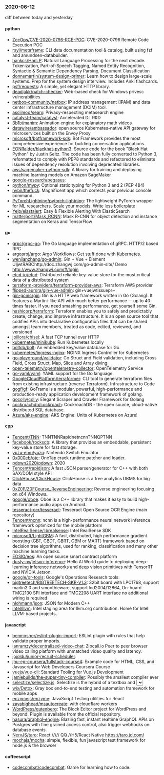 ### 2020-06-12
diff between today and yesterday

#### python
* [ZecOps/CVE-2020-0796-RCE-POC](https://github.com/ZecOps/CVE-2020-0796-RCE-POC): CVE-2020-0796 Remote Code Execution POC
* [rsyi/metaframe](https://github.com/rsyi/metaframe): CLI data documentation tool & catalog, built using fzf and amundsen-databuilder.
* [hankcs/HanLP](https://github.com/hankcs/HanLP): Natural Language Processing for the next decade. Tokenization, Part-of-Speech Tagging, Named Entity Recognition, Syntactic & Semantic Dependency Parsing, Document Classification
* [donnemartin/system-design-primer](https://github.com/donnemartin/system-design-primer): Learn how to design large-scale systems. Prep for the system design interview. Includes Anki flashcards.
* [psf/requests](https://github.com/psf/requests): A simple, yet elegant HTTP library.
* [deadjakk/patch-checker](https://github.com/deadjakk/patch-checker): Web-based check for Windows privesc vulnerabilities
* [netbox-community/netbox](https://github.com/netbox-community/netbox): IP address management (IPAM) and data center infrastructure management (DCIM) tool.
* [asciimoo/searx](https://github.com/asciimoo/searx): Privacy-respecting metasearch engine
* [catalyst-team/catalyst](https://github.com/catalyst-team/catalyst): Accelerated DL R&D
* [3b1b/manim](https://github.com/3b1b/manim): Animation engine for explanatory math videos
* [datawire/ambassador](https://github.com/datawire/ambassador): open source Kubernetes-native API gateway for microservices built on the Envoy Proxy
* [microsoft/botframework-sdk](https://github.com/microsoft/botframework-sdk): Bot Framework provides the most comprehensive experience for building conversation applications.
* [EONRaider/blackhat-python3](https://github.com/EONRaider/blackhat-python3): Source code for the book "Black Hat Python" by Justin Seitz. The code has been fully converted to Python 3, reformatted to comply with PEP8 standards and refactored to eliminate issues of dependency resolution involving deprecated libraries.
* [aws/sagemaker-python-sdk](https://github.com/aws/sagemaker-python-sdk): A library for training and deploying machine learning models on Amazon SageMaker
* [google-research/pegasus](https://github.com/google-research/pegasus): 
* [python/mypy](https://github.com/python/mypy): Optional static typing for Python 3 and 2 (PEP 484)
* [nvbn/thefuck](https://github.com/nvbn/thefuck): Magnificent app which corrects your previous console command.
* [PyTorchLightning/pytorch-lightning](https://github.com/PyTorchLightning/pytorch-lightning): The lightweight PyTorch wrapper for ML researchers. Scale your models. Write less boilerplate
* [Yelp/elastalert](https://github.com/Yelp/elastalert): Easy & Flexible Alerting With ElasticSearch
* [matterport/Mask_RCNN](https://github.com/matterport/Mask_RCNN): Mask R-CNN for object detection and instance segmentation on Keras and TensorFlow

#### go
* [grpc/grpc-go](https://github.com/grpc/grpc-go): The Go language implementation of gRPC. HTTP/2 based RPC
* [argoproj/argo](https://github.com/argoproj/argo): Argo Workflows: Get stuff done with Kubernetes.
* [wenjianzhang/go-admin](https://github.com/wenjianzhang/go-admin): Gin + Vue + Element UIjwtRABChttp://doc.zhangwj.com/go-admin-site/ Demo http://www.zhangwj.com/#/login
* [etcd-io/etcd](https://github.com/etcd-io/etcd): Distributed reliable key-value store for the most critical data of a distributed system
* [terraform-providers/terraform-provider-aws](https://github.com/terraform-providers/terraform-provider-aws): Terraform AWS provider
* [flipped-aurora/gin-vue-admin](https://github.com/flipped-aurora/gin-vue-admin): gin+vuejwtissuepr~
* [gin-gonic/gin](https://github.com/gin-gonic/gin): Gin is a HTTP web framework written in Go (Golang). It features a Martini-like API with much better performance -- up to 40 times faster. If you need smashing performance, get yourself some Gin.
* [hashicorp/terraform](https://github.com/hashicorp/terraform): Terraform enables you to safely and predictably create, change, and improve infrastructure. It is an open source tool that codifies APIs into declarative configuration files that can be shared amongst team members, treated as code, edited, reviewed, and versioned.
* [jpillora/chisel](https://github.com/jpillora/chisel): A fast TCP tunnel over HTTP
* [kubernetes/minikube](https://github.com/kubernetes/minikube): Run Kubernetes locally
* [boltdb/bolt](https://github.com/boltdb/bolt): An embedded key/value database for Go.
* [kubernetes/ingress-nginx](https://github.com/kubernetes/ingress-nginx): NGINX Ingress Controller for Kubernetes
* [go-playground/validator](https://github.com/go-playground/validator): Go Struct and Field validation, including Cross Field, Cross Struct, Map, Slice and Array diving
* [open-telemetry/opentelemetry-collector](https://github.com/open-telemetry/opentelemetry-collector): OpenTelemetry Service
* [go-yaml/yaml](https://github.com/go-yaml/yaml): YAML support for the Go language.
* [GoogleCloudPlatform/terraformer](https://github.com/GoogleCloudPlatform/terraformer): CLI tool to generate terraform files from existing infrastructure (reverse Terraform). Infrastructure to Code
* [gogf/gf](https://github.com/gogf/gf): GoFrame is a modular, powerful, high-performance and production-ready application development framework of golang.
* [gocolly/colly](https://github.com/gocolly/colly): Elegant Scraper and Crawler Framework for Golang
* [cockroachdb/cockroach](https://github.com/cockroachdb/cockroach): CockroachDB - the open source, cloud-native distributed SQL database.
* [Azure/aks-engine](https://github.com/Azure/aks-engine): AKS Engine: Units of Kubernetes on Azure!

#### cpp
* [Tencent/TNN](https://github.com/Tencent/TNN): TNNTNNRapidnetncnnTNNQPTNN
* [facebook/rocksdb](https://github.com/facebook/rocksdb): A library that provides an embeddable, persistent key-value store for fast storage.
* [yuzu-emu/yuzu](https://github.com/yuzu-emu/yuzu): Nintendo Switch Emulator
* [0x000cb/otc](https://github.com/0x000cb/otc): OneTap crack runtime patcher and loader.
* [pdown2020/pdown](https://github.com/pdown2020/pdown): 2020
* [Tencent/rapidjson](https://github.com/Tencent/rapidjson): A fast JSON parser/generator for C++ with both SAX/DOM style API
* [ClickHouse/ClickHouse](https://github.com/ClickHouse/ClickHouse): ClickHouse is a free analytics DBMS for big data
* [0xZ0F/Z0FCourse_ReverseEngineering](https://github.com/0xZ0F/Z0FCourse_ReverseEngineering): Reverse engineering focusing on x64 Windows.
* [google/oboe](https://github.com/google/oboe): Oboe is a C++ library that makes it easy to build high-performance audio apps on Android.
* [tesseract-ocr/tesseract](https://github.com/tesseract-ocr/tesseract): Tesseract Open Source OCR Engine (main repository)
* [Tencent/ncnn](https://github.com/Tencent/ncnn): ncnn is a high-performance neural network inference framework optimized for the mobile platform
* [IntelRealSense/librealsense](https://github.com/IntelRealSense/librealsense): Intel RealSense SDK
* [microsoft/LightGBM](https://github.com/microsoft/LightGBM): A fast, distributed, high performance gradient boosting (GBT, GBDT, GBRT, GBM or MART) framework based on decision tree algorithms, used for ranking, classification and many other machine learning tasks.
* [EOSIO/eos](https://github.com/EOSIO/eos): An open source smart contract platform
* [dusty-nv/jetson-inference](https://github.com/dusty-nv/jetson-inference): Hello AI World guide to deploying deep-learning inference networks and deep vision primitives with TensorRT and NVIDIA Jetson.
* [google/or-tools](https://github.com/google/or-tools): Google's Operations Research tools:
* [bigtreetech/BIGTREETECH-SKR-V1.3](https://github.com/bigtreetech/BIGTREETECH-SKR-V1.3): 32bit board with LPC1768, support marlin2.0 and smoothieware, support lcd2004/12864, On-board TMC2130 SPI interface and TMC2208 UART interface no additional wiring is required
* [nlohmann/json](https://github.com/nlohmann/json): JSON for Modern C++
* [intel/llvm](https://github.com/intel/llvm): Intel staging area for llvm.org contribution. Home for Intel LLVM-based projects.

#### javascript
* [benmosher/eslint-plugin-import](https://github.com/benmosher/eslint-plugin-import): ESLint plugin with rules that help validate proper imports.
* [ianramzy/decentralized-video-chat](https://github.com/ianramzy/decentralized-video-chat):  Zipcall.io  Peer to peer browser video calling platform with unmatched video quality and latency.
* [jojoldu/junior-recruit-scheduler](https://github.com/jojoldu/junior-recruit-scheduler):    
* [jhu-ep-coursera/fullstack-course4](https://github.com/jhu-ep-coursera/fullstack-course4): Example code for HTML, CSS, and Javascript for Web Developers Coursera Course
* [vuejs/vue-cli](https://github.com/vuejs/vue-cli):  Standard Tooling for Vue.js Development
* [jamiebuilds/the-super-tiny-compiler](https://github.com/jamiebuilds/the-super-tiny-compiler):  Possibly the smallest compiler ever
* [selectize/selectize.js](https://github.com/selectize/selectize.js): Selectize is the hybrid of a textbox and <select> box. It's jQuery based and it has autocomplete and native-feeling keyboard navigation; useful for tagging, contact lists, etc.
* [wix/Detox](https://github.com/wix/Detox): Gray box end-to-end testing and automation framework for mobile apps
* [enzymejs/enzyme](https://github.com/enzymejs/enzyme): JavaScript Testing utilities for React
* [zayabighead/msautocreate](https://github.com/zayabighead/msautocreate): with cloudflare workers
* [WordPress/gutenberg](https://github.com/WordPress/gutenberg): The Block Editor project for WordPress and beyond. Plugin is available from the official repository.
* [hasura/graphql-engine](https://github.com/hasura/graphql-engine): Blazing fast, instant realtime GraphQL APIs on Postgres with fine grained access control, also trigger webhooks on database events.
* [NervJS/taro](https://github.com/NervJS/taro):  React ///// QQ //H5/React Native  https://taro.jd.com/
* [mochajs/mocha](https://github.com/mochajs/mocha):  simple, flexible, fun javascript test framework for node.js & the browser

#### coffeescript
* [codecombat/codecombat](https://github.com/codecombat/codecombat): Game for learning how to code.
